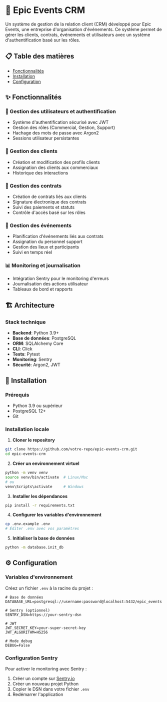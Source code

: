 # 🏢 Epic Events CRM

Un système de gestion de la relation client (CRM) développé pour Epic Events, une entreprise d'organisation d'événements. Ce système permet de gérer les clients, contrats, événements et utilisateurs avec un système d'authentification basé sur les rôles.

## 📋 Table des matières

- [Fonctionnalités](#-fonctionnalités)
- [Installation](#-installation)
- [Configuration](#-configuration)

## ✨ Fonctionnalités

### 🔐 Gestion des utilisateurs et authentification
- Système d'authentification sécurisé avec JWT
- Gestion des rôles (Commercial, Gestion, Support)
- Hachage des mots de passe avec Argon2
- Sessions utilisateur persistantes

### 👥 Gestion des clients
- Création et modification des profils clients
- Assignation des clients aux commerciaux
- Historique des interactions

### 📄 Gestion des contrats
- Création de contrats liés aux clients
- Signature électronique des contrats
- Suivi des paiements et statuts
- Contrôle d'accès basé sur les rôles

### 🎉 Gestion des événements
- Planification d'événements liés aux contrats
- Assignation du personnel support
- Gestion des lieux et participants
- Suivi en temps réel

### 📊 Monitoring et journalisation
- Intégration Sentry pour le monitoring d'erreurs
- Journalisation des actions utilisateur
- Tableaux de bord et rapports

## 🏗️ Architecture

### Stack technique
- **Backend**: Python 3.9+
- **Base de données**: PostgreSQL
- **ORM**: SQLAlchemy Core
- **CLI**: Click
- **Tests**: Pytest
- **Monitoring**: Sentry
- **Sécurité**: Argon2, JWT


## 🚀 Installation

### Prérequis
- Python 3.9 ou supérieur
- PostgreSQL 12+
- Git

### Installation locale

1. **Cloner le repository**
```bash
git clone https://github.com/votre-repo/epic-events-crm.git
cd epic-events-crm
```

2. **Créer un environnement virtuel**
```bash
python -m venv venv
source venv/bin/activate  # Linux/Mac
# ou
venv\Scripts\activate     # Windows
```

3. **Installer les dépendances**
```bash
pip install -r requirements.txt
```

4. **Configurer les variables d'environnement**
```bash
cp .env.example .env
# Éditer .env avec vos paramètres
```

5. **Initialiser la base de données**
```bash
python -m database.init_db
```

## ⚙️ Configuration

### Variables d'environnement

Créez un fichier `.env` à la racine du projet :

```env
# Base de données
DATABASE_URL=postgresql://username:password@localhost:5432/epic_events

# Sentry (optionnel)
SENTRY_DSN=https://your-sentry-dsn

# JWT
JWT_SECRET_KEY=your-super-secret-key
JWT_ALGORITHM=HS256

# Mode debug
DEBUG=False
```

### Configuration Sentry

Pour activer le monitoring avec Sentry :

1. Créer un compte sur [Sentry.io](https://sentry.io)
2. Créer un nouveau projet Python
3. Copier le DSN dans votre fichier `.env`
4. Redémarrer l'application